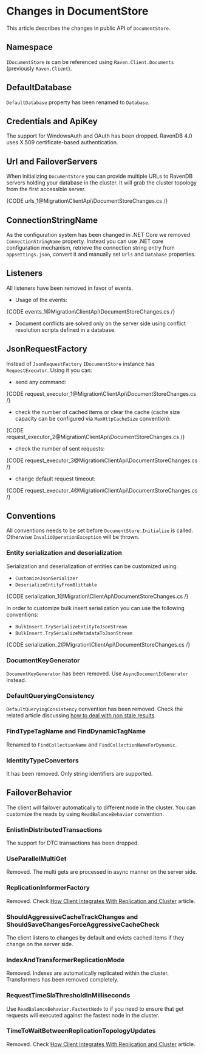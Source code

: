 ﻿# Changes in DocumentStore

This article describes the changes in public API of `DocumentStore`.

## Namespace

`IDocumentStore` is can be referenced using `Raven.Client.Documents` (previously `Raven.Client`).

## DefaultDatabase

`DefaultDatabase` property has been renamed to `Database`.

## Credentials and ApiKey

The support for WindowsAuth and OAuth has been dropped. RavenDB 4.0 uses X.509 certificate-based authentication.

## Url and FailoverServers

When initializing `DocumentStore` you can provide multiple URLs to RavenDB servers holding your database in the cluster. It will grab the cluster topology from the first accessible server. 

{CODE urls_1@Migration\ClientApi\DocumentStoreChanges.cs /}  

## ConnectionStringName

As the configuration system has been changed in .NET Core we removed `ConnectionStringName` property. Instead you can use .NET core configuration mechanism, retrieve the connection string
entry from `appsettings.json`, convert it and manually set `Urls` and `Database` properties.

## Listeners

All listeners have been removed in favor of events.

- Usage of the events:   

{CODE events_1@Migration\ClientApi\DocumentStoreChanges.cs /}   

- Document conflicts are solved only on the server side using conflict resolution scripts defined in a database.

## JsonRequestFactory

Instead of `JsonRequestFactory` `IDocumentStore` instance has `RequestExecutor`. Using it you can:

  - send any command:

{CODE request_executor_1@Migration\ClientApi\DocumentStoreChanges.cs /}   

  - check the number of cached items or clear the cache (cache size capacity can be configured via `MaxHttpCacheSize` convention):

{CODE request_executor_2@Migration\ClientApi\DocumentStoreChanges.cs /}   

  - check the number of sent requests:

{CODE request_executor_3@Migration\ClientApi\DocumentStoreChanges.cs /}   

- change default request timeout:

{CODE request_executor_4@Migration\ClientApi\DocumentStoreChanges.cs /}  

## Conventions

All conventions needs to be set before `DocumentStore.Initialize` is called. Otherwise `InvalidOperationException` will be thrown.

### Entity serialization and deserialization

Serialization and deserialization of entities can be customized using:

- `CustomizeJsonSerializer`
- `DeserializeEntityFromBlittable`

{CODE serialization_1@Migration\ClientApi\DocumentStoreChanges.cs /}   

In order to customize bulk insert serialization you can use the following conventions:

- `BulkInsert.TrySerializeEntityToJsonStream`
- `BulkInsert.TrySerializeMetadataToJsonStream`

{CODE serialization_2@Migration\ClientApi\DocumentStoreChanges.cs /}   

### DocumentKeyGenerator

`DocumentKeyGenerator` has been removed. Use `AsyncDocumentIdGenerator` instead.


### DefaultQueryingConsistency

`DefaultQueryingConsistency` convention has been removed. Check the related article discussing [how to deal with non stale results](../../indexes/stale-indexes).


### FindTypeTagName and FindDynamicTagName

Renamed to `FindCollectionName` and `FindCollectionNameForDynamic`.

### IdentityTypeConvertors

It has been removed. Only string identifiers are supported.

## FailoverBehavior

The client will failover automatically to different node in the cluster. You can customize the reads by using `ReadBalanceBehavior` convention.

### EnlistInDistributedTransactions

The support for DTC transactions has been dropped.

### UseParallelMultiGet

Removed. The multi gets are processed in async manner on the server side.

### ReplicationInformerFactory

Removed. Check [How Client Integrates With Replication and Cluster](../../client-api/cluster/how-client-integrates-with-replication-and-cluster) article.

### ShouldAggressiveCacheTrackChanges and ShouldSaveChangesForceAggressiveCacheCheck

The client listens to changes by default and evicts cached items if they change on the server side.

### IndexAndTransformerReplicationMode

Removed. Indexes are automatically replicated within the cluster. Transformers has been removed completely.

### RequestTimeSlaThresholdInMilliseconds

Use `ReadBalanceBehavior.FastestNode` to if you need to ensure that get requests will executed against the fastest node in the cluster.

### TimeToWaitBetweenReplicationTopologyUpdates

Removed. Check [How Client Integrates With Replication and Cluster](../../client-api/cluster/how-client-integrates-with-replication-and-cluster) article.
